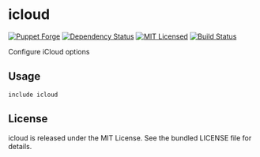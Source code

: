 icloud
==============

[![Puppet Forge](https://img.shields.io/puppetforge/v/halyard/icloud.svg)](https://forge.puppetlabs.com/halyard/icloud)
[![Dependency Status](https://img.shields.io/gemnasium/halyard/puppet-icloud.svg)](https://gemnasium.com/halyard/puppet-icloud)
[![MIT Licensed](https://img.shields.io/badge/license-MIT-green.svg)](https://tldrlegal.com/license/mit-license)
[![Build Status](https://img.shields.io/circleci/project/halyard/puppet-icloud/master.svg)](https://circleci.com/gh/halyard/puppet-icloud)

Configure iCloud options

## Usage

```puppet
include icloud
```

## License

icloud is released under the MIT License. See the bundled LICENSE file for details.

